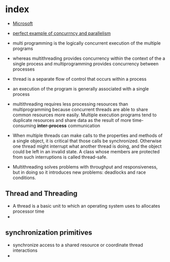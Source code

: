 # index

- [Microsoft](https://learn.microsoft.com/en-us/dotnet/standard/threading/threads-and-threading)
- [perfect example of concurrncy and parallelism](https://freecontent.manning.com/concurrency-vs-parallelism/#:~:text=Concurrency%20is%20about%20multiple%20tasks,resources%20like%20multi%2Dcore%20processor.)

- multi programming is the logically concurrent execution of the multiple programs
- whereas multithreading provides concurrency within the context of the a single process and multiprogramming provides concurrency between processes
- thread is a separate flow of control that occurs within a process
- an execution of the program is generally associated with a single process
- multithreading requires less processing resources than multiprogramming because concurrent threads are able to share common resources more easily. Multiple execution programs tend to duplicate resources and share data as the result of more time-consuming **inter-process** communication
- When multiple threads can make calls to the properties and methods of a single object, it is critical that those calls be synchronized. Otherwise one thread might interrupt what another thread is doing, and the object could be left in an invalid state. A class whose members are protected from such interruptions is called thread-safe.
- Multithreading solves problems with throughput and responsiveness, but in doing so it introduces new problems: deadlocks and race conditions.

## Thread and Threading

- A thread is a basic unit to which an operating system uses to allocates processor time
-

## synchronization primitives

- synchronize access to a shared resource or coordinate thread interactions
-
